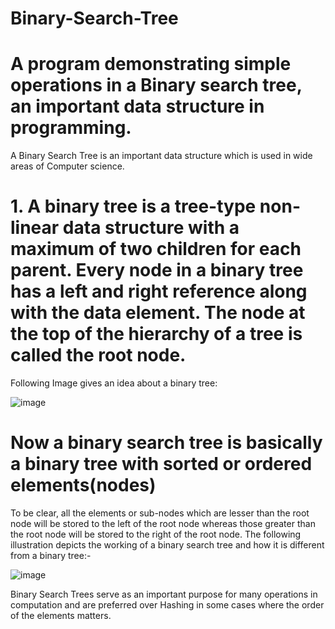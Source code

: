 # Binary-Search-Tree
# A program demonstrating simple operations in a Binary search tree, an important data structure in programming.
A Binary Search Tree is an important data structure which is used in wide areas of Computer science.
# 1. A binary tree is a tree-type non-linear data structure with a maximum of two children for each parent. Every node in a binary tree has a left and right reference along with the data element. The node at the top of the hierarchy of a tree is called the root node.

Following Image gives an idea about a binary tree:


![image](https://user-images.githubusercontent.com/78203773/124949522-43c4fc80-e02f-11eb-9a05-85b3fffacdec.png)


# Now a binary search tree is basically a binary tree with sorted or ordered elements(nodes)

To be clear, all the elements or sub-nodes which are lesser than the root node will be stored to the left of the root node whereas those greater than the root node will be stored to the right of the root node. The following illustration depicts the working of a binary search tree and how it is different from a binary tree:-


![image](https://user-images.githubusercontent.com/78203773/124949602-550e0900-e02f-11eb-94b3-3f00cbc5d7fd.png)


Binary Search Trees serve as an important purpose for many operations in computation and are preferred over Hashing in some cases where the order of the elements matters.
